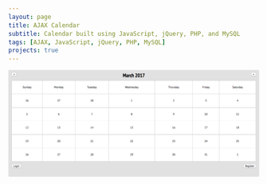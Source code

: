 ```yaml
---
layout: page
title: AJAX Calendar
subtitle: Calendar built using JavaScript, jQuery, PHP, and MySQL 
tags: [AJAX, JavaScript, jQuery, PHP, MySQL]
projects: true
---
```


![Calendar Image](/img/calendarOne.png)
